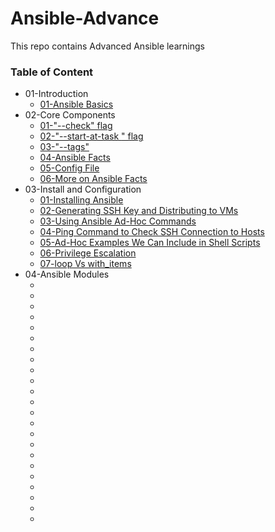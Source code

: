 # Ansible-Advance
This repo contains Advanced Ansible learnings

### Table of Content

* 01-Introduction
    * [01-Ansible Basics](https://github.com/nilanjanb3/ansible)
* 02-Core Components
    * [01-"--check" flag](https://docs.ansible.com/ansible/latest/playbook_guide/playbooks_intro.html#running-playbooks-in-check-mode)
    * [02-"--start-at-task <task-name>" flag](https://docs.ansible.com/ansible/latest/playbook_guide/playbooks_startnstep.html#start-at-task)
    * [03-"--tags"](https://docs.ansible.com/ansible/latest/playbook_guide/playbooks_tags.html#selecting-or-skipping-tags-when-you-run-a-playbook)
    * [04-Ansible Facts](https://docs.ansible.com/ansible/latest/playbook_guide/playbooks_vars_facts.html)
    * [05-Config File](https://docs.ansible.com/ansible/latest/reference_appendices/config.html)
    * [06-More on Ansible Facts](https://www.middlewareinventory.com/blog/ansible-facts-list-how-to-use-ansible-facts/)
* 03-Install and Configuration
    * [01-Installing Ansible](https://docs.ansible.com/ansible/latest/installation_guide/installation_distros.html)
    * [02-Generating SSH Key and Distributing to VMs](https://learn.microsoft.com/en-us/azure/virtual-machines/linux/create-ssh-keys-detailed#use-ssh-copy-id-to-copy-the-key-to-an-existing-vm)
    * [03-Using Ansible Ad-Hoc Commands](https://docs.ansible.com/ansible/latest/command_guide/intro_adhoc.html#check-mode)
    * [04-Ping Command to Check SSH Connection to Hosts](https://www.freekb.net/Article?id=3008)
    * [05-Ad-Hoc Examples We Can Include in Shell Scripts](https://www.middlewareinventory.com/blog/ansible-ad-hoc-commands/)
    * [06-Privilege Escalation](https://docs.ansible.com/ansible/latest/playbook_guide/playbooks_privilege_escalation.html)
    * [07-loop Vs with_items](https://italchemy.wordpress.com/2021/07/23/ansible-with_items-vs-loop-whats-the-difference/comment-page-1/)
* 04-Ansible Modules
    * []()
    * []()
    * []()
    * []()
    * []()
    * []()
    * []()
    * []()
    * []()
    * []()
    * []()
    * []()
    * []()
    * []()
    * []()
    * []()
    * []()
    * []()
    * []()
    * []()
    * []()
    * []()
    * []()
    
